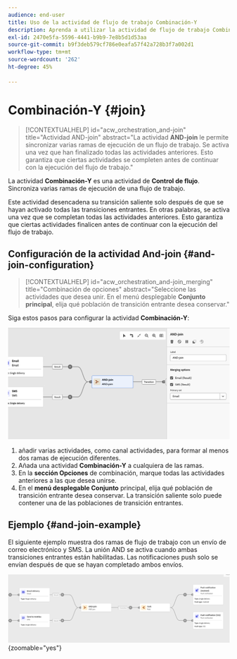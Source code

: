 ```yaml
---
audience: end-user
title: Uso de la actividad de flujo de trabajo Combinación-Y
description: Aprenda a utilizar la actividad de flujo de trabajo Combinación-Y
exl-id: 2470e5fa-5596-4441-b9b9-7e8b5d1d53aa
source-git-commit: b9f3deb579cf786e0eafa57f42a728b3f7a002d1
workflow-type: tm+mt
source-wordcount: '262'
ht-degree: 45%

---
```


# Combinación-Y {#join}

>[!CONTEXTUALHELP]
>id="acw_orchestration_and-join"
>title="Actividad AND-join"
>abstract="La actividad **AND-join** le permite sincronizar varias ramas de ejecución de un flujo de trabajo. Se activa una vez que han finalizado todas las actividades anteriores. Esto garantiza que ciertas actividades se completen antes de continuar con la ejecución del flujo de trabajo."

La actividad **Combinación-Y** es una actividad de **Control de flujo**. Sincroniza varias ramas de ejecución de una flujo de trabajo.

Este actividad desencadena su transición saliente solo después de que se hayan activado todas las transiciones entrantes. En otras palabras, se activa una vez que se completan todas las actividades anteriores. Esto garantiza que ciertas actividades finalicen antes de continuar con la ejecución del flujo de trabajo.

## Configuración de la actividad And-join {#and-join-configuration}

>[!CONTEXTUALHELP]
>id="acw_orchestration_and-join_merging"
>title="Combinación de opciones"
>abstract="Seleccione las actividades que desea unir. En el menú desplegable **Conjunto principal**, elija qué población de transición entrante desea conservar."

Siga estos pasos para configurar la actividad **Combinación-Y**:

![Captura de pantalla que muestra la interfaz de configuración para el actividad AND-join.](../assets/workflow-andjoin.png)

1. añadir varias actividades, como canal actividades, para formar al menos dos ramas de ejecución diferentes.
1. Añada una actividad **Combinación-Y** a cualquiera de las ramas.
1. En la **sección Opciones** de combinación, marque todas las actividades anteriores a las que desea unirse.
1. En el **menú desplegable Conjunto** principal, elija qué población de transición entrante desea conservar. La transición saliente solo puede contener una de las poblaciones de transición entrantes.

## Ejemplo {#and-join-example}

El siguiente ejemplo muestra dos ramas de flujo de trabajo con un envío de correo electrónico y SMS. La unión AND se activa cuando ambas transiciones entrantes están habilitadas. Las notificaciones push solo se envían después de que se hayan completado ambos envíos.

![Ejemplo de una flujo de trabajo con dos ramas que muestra envío correo electrónico y SMS seguidas de notificaciones push.](../assets/workflow-andjoin-example.png){zoomable="yes"}
